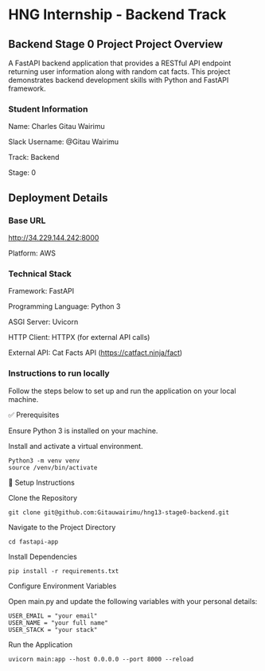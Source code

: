 
# HNG Internship - Backend Track

## Backend Stage 0 Project Project Overview ##
A FastAPI backend application that provides a RESTful API endpoint returning user information along with random cat facts. This project demonstrates backend development skills with Python and FastAPI framework.


### Student Information ###
Name: Charles Gitau Wairimu

Slack Username: @Gitau Wairimu

Track: Backend

Stage: 0

##  Deployment Details ##

### Base URL ###

http://34.229.144.242:8000

Platform: AWS

### Technical Stack  ###

Framework: FastAPI

Programming Language: Python 3

ASGI Server: Uvicorn

HTTP Client: HTTPX (for external API calls)

External API: Cat Facts API (https://catfact.ninja/fact)


### Instructions to run locally  ###

Follow the steps below to set up and run the application on your local machine.

✅ Prerequisites

Ensure Python 3 is installed on your machine.

Install and activate a virtual environment.
```
Python3 -m venv venv
source /venv/bin/activate
```
🔧 Setup Instructions

Clone the Repository
```
git clone git@github.com:Gitauwairimu/hng13-stage0-backend.git
```

Navigate to the Project Directory
```
cd fastapi-app
```

Install Dependencies
```
pip install -r requirements.txt
```

Configure Environment Variables

Open main.py and update the following variables with your personal details:
```
USER_EMAIL = "your email"
USER_NAME = "your full name"
USER_STACK = "your stack"
```

Run the Application
```
uvicorn main:app --host 0.0.0.0 --port 8000 --reload


